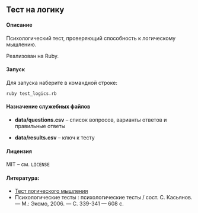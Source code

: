 ## Тест на логику

#### Описание

Психологический тест, проверяющий способность к логическому мышлению.

Реализован на Ruby.

#### Запуск

Для запуска наберите в командной строке:

```
ruby test_logics.rb
```

#### Назначение служебных файлов

- **data/questions.csv** – список вопросов, варианты ответов и правильные ответы

- **data/results.csv** – ключ к тесту


#### Лицензия

MIT – см. `LICENSE`

#### Литература:

* [Тест логического мышления](https://syntone.ru/psytesty/test-logicheskogo-myshleniya/)
* Психологические тесты : психологические тесты / сост. С. Касьянов. — М.: Эксмо, 2006. — С. 339-341 — 608 с.